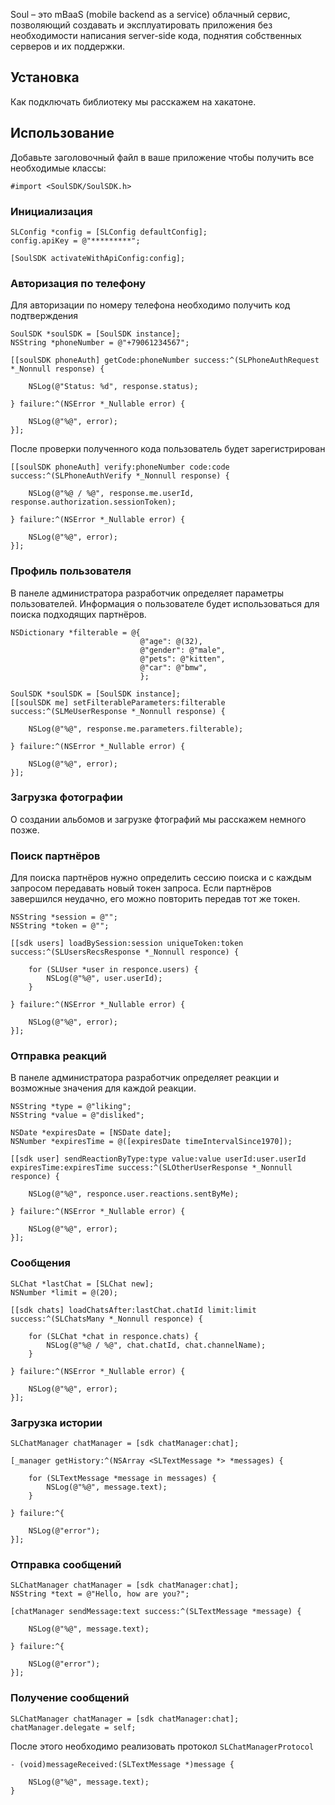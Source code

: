Soul – это mBaaS (mobile backend as a service) облачный сервис, позволяющий создавать и эксплуатировать приложения без необходимости написания server-side кода, поднятия собственных серверов и их поддержки. 

## Установка
Как подключать библиотеку мы расскажем на хакатоне.

## Использование
Добавьте заголовочный файл в ваше приложение чтобы получить все необходимые классы:

```obj-c
#import <SoulSDK/SoulSDK.h>
```

### Инициализация

```obj-c
SLConfig *config = [SLConfig defaultConfig];
config.apiKey = @"*********";

[SoulSDK activateWithApiConfig:config];
```

### Авторизация по телефону

Для авторизации по номеру телефона необходимо получить код подтверждения

```obj-c
SoulSDK *soulSDK = [SoulSDK instance];
NSString *phoneNumber = @"+79061234567";

[[soulSDK phoneAuth] getCode:phoneNumber success:^(SLPhoneAuthRequest *_Nonnull response) {
    
    NSLog(@"Status: %d", response.status);

} failure:^(NSError *_Nullable error) {

    NSLog(@"%@", error);
}];
```

После проверки полученного кода пользователь будет зарегистрирован

```obj-c
[[soulSDK phoneAuth] verify:phoneNumber code:code success:^(SLPhoneAuthVerify *_Nonnull response) {

    NSLog(@"%@ / %@", response.me.userId, response.authorization.sessionToken);

} failure:^(NSError *_Nullable error) {

    NSLog(@"%@", error);
}];
```

### Профиль пользователя

В панеле администратора разработчик определяет параметры пользователей. Информация о пользователе будет использоваться для поиска подходящих партнёров. 

```obj-c
NSDictionary *filterable = @{
                             @"age": @(32),
                             @"gender": @"male",
                             @"pets": @"kitten",
                             @"car": @"bmw",
                             };

SoulSDK *soulSDK = [SoulSDK instance];
[[soulSDK me] setFilterableParameters:filterable success:^(SLMeUserResponse *_Nonnull response) {

    NSLog(@"%@", response.me.parameters.filterable);

} failure:^(NSError *_Nullable error) {

    NSLog(@"%@", error);
}];
```

### Загрузка фотографии

О создании альбомов и загрузке фтографий мы расскажем немного позже.

### Поиск партнёров

Для поиска партнёров нужно определить сессию поиска и с каждым запросом передавать новый токен запроса. Если партнёров завершился неудачно, его можно повторить передав тот же токен.

```obj-c
NSString *session = @"";
NSString *token = @"";

[[sdk users] loadBySession:session uniqueToken:token success:^(SLUsersRecsResponse *_Nonnull responce) {

    for (SLUser *user in responce.users) {
    	NSLog(@"%@", user.userId);
    }

} failure:^(NSError *_Nullable error) {

    NSLog(@"%@", error);
}];
```

### Отправка реакций

В панеле администратора разработчик определяет реакции и возможные значения для каждой реакции.

```obj-c
NSString *type = @"liking";
NSString *value = @"disliked";

NSDate *expiresDate = [NSDate date];
NSNumber *expiresTime = @([expiresDate timeIntervalSince1970]);

[[sdk user] sendReactionByType:type value:value userId:user.userId expiresTime:expiresTime success:^(SLOtherUserResponse *_Nonnull responce) {

    NSLog(@"%@", responce.user.reactions.sentByMe);

} failure:^(NSError *_Nullable error) {

    NSLog(@"%@", error);
}];
```

### Сообщения

```obj-c
SLChat *lastChat = [SLChat new];
NSNumber *limit = @(20);

[[sdk chats] loadChatsAfter:lastChat.chatId limit:limit success:^(SLChatsMany *_Nonnull responce) {

    for (SLChat *chat in responce.chats) {
        NSLog(@"%@ / %@", chat.chatId, chat.channelName);
    }

} failure:^(NSError *_Nullable error) {

    NSLog(@"%@", error);
}];
```
### Загрузка истории

```obj-c
SLChatManager chatManager = [sdk chatManager:chat];

[_manager getHistory:^(NSArray <SLTextMessage *> *messages) {

    for (SLTextMessage *message in messages) {
        NSLog(@"%@", message.text);
    }

} failure:^{

    NSLog(@"error");
}];
```

### Отправка сообщений

```obj-c
SLChatManager chatManager = [sdk chatManager:chat];
NSString *text = @"Hello, how are you?";

[chatManager sendMessage:text success:^(SLTextMessage *message) {

    NSLog(@"%@", message.text);

} failure:^{

    NSLog(@"error");
}];
```

### Получение сообщений

```obj-c
SLChatManager chatManager = [sdk chatManager:chat];
chatManager.delegate = self;
```

После этого необходимо реализовать протокол `SLChatManagerProtocol`
```obj-c
- (void)messageReceived:(SLTextMessage *)message {

    NSLog(@"%@", message.text);
}
```